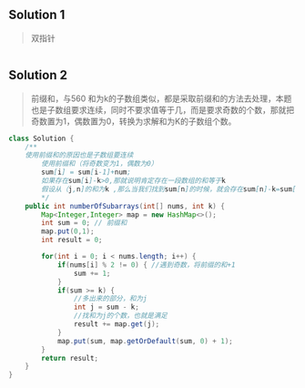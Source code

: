 ## Solution 1
>双指针
```java

```


## Solution 2
>前缀和，与560 和为k的子数组类似，都是采取前缀和的方法去处理，本题也是子数组要求连续，同时不要求值等于几，而是要求奇数的个数，那就把奇数置为1，偶数置为0，转换为求解和为K的子数组个数。

```java
class Solution {
    /**
    使用前缀和的原因也是子数组要连续
        使用前缀和（将奇数变为1，偶数为0）
        sum[i] = sum[i-1]+num;
        如果存在sum[i]-k>0,那就说明肯定存在一段数组的和等于k
        假设从（j,n]的和为k ,那么当我们找到sum[n]的时候，就会存在sum[n]-k=sum[j],此时times就加上sum[j]的个数，因为这里j可能不是一个值
        */
    public int numberOfSubarrays(int[] nums, int k) {
        Map<Integer,Integer> map = new HashMap<>();
        int sum = 0; // 前缀和
        map.put(0,1);
        int result = 0;

        for(int i = 0; i < nums.length; i++) {
            if(nums[i] % 2 != 0) { //遇到奇数，将前缀的和+1
                sum += 1;
            }
            if(sum >= k) {
                //多出来的部分，和为j
                int j = sum - k;
                //找和为j的个数，也就是满足
                result += map.get(j);
            }
            map.put(sum, map.getOrDefault(sum, 0) + 1);
        }
        return result;
    }
}
```